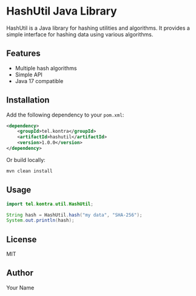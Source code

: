 # HashUtil Java Library

HashUtil is a Java library for hashing utilities and algorithms. It provides a simple interface for hashing data using various algorithms.

## Features
- Multiple hash algorithms
- Simple API
- Java 17 compatible

## Installation

Add the following dependency to your `pom.xml`:

```xml
<dependency>
    <groupId>tel.kontra</groupId>
    <artifactId>hashutil</artifactId>
    <version>1.0.0</version>
</dependency>
```

Or build locally:

```sh
mvn clean install
```

## Usage

```java
import tel.kontra.util.HashUtil;

String hash = HashUtil.hash("my data", "SHA-256");
System.out.println(hash);
```

## License
MIT

## Author
Your Name
